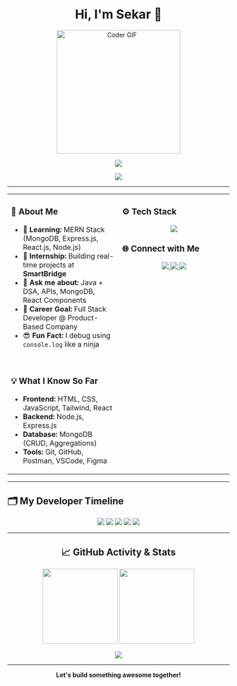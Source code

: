 <h1 align="center">Hi, I'm Sekar 👋</h1>

<p align="center">
  <img src="https://media.giphy.com/media/qgQUggAC3Pfv687qPC/giphy.gif" width="280" alt="Coder GIF"/>
</p>

<p align="center">
  <img src="https://readme-typing-svg.demolab.com?font=Fira+Code&duration=2500&pause=700&color=00FFFF&center=true&vCenter=true&multiline=true&width=500&height=40&lines=Frontend+Developer;JavaScript+Enthusiast;React+Builder;Creative+Coder;MERN+Stack+Learner" />
</p>

<p align="center">
  <img src="https://readme-typing-svg.demolab.com?font=Fira+Code&duration=2500&pause=700&color=00FFFF&center=true&vCenter=true&width=500&height=40&lines=Frontend+Developer%0AJavaScript+Enthusiast%0AReact+Builder%0ACreative+Coder%0AMERN+Stack+Learner" />
</p>

---

<table>
  <tr>
    <td valign="top" width="50%">
      <h3>🧠 About Me</h3>
      <ul>
        <li>🌱 <b>Learning:</b> MERN Stack (MongoDB, Express.js, React.js, Node.js)</li>
        <li>🔭 <b>Internship:</b> Building real-time projects at <b>SmartBridge</b></li>
        <li>💬 <b>Ask me about:</b> Java + DSA, APIs, MongoDB, React Components</li>
        <li>🎯 <b>Career Goal:</b> Full Stack Developer @ Product-Based Company</li>
        <li>😎 <b>Fun Fact:</b> I debug using <code>console.log</code> like a ninja</li>
      </ul>
      <br/>
      <h3>💡 What I Know So Far</h3>
      <ul>
        <li><b>Frontend:</b> HTML, CSS, JavaScript, Tailwind, React</li>
        <li><b>Backend:</b> Node.js, Express.js</li>
        <li><b>Database:</b> MongoDB (CRUD, Aggregations)</li>
        <li><b>Tools:</b> Git, GitHub, Postman, VSCode, Figma</li>
      </ul>
    </td>
    <td valign="top" width="50%">
      <h3>⚙️ Tech Stack</h3>
      <p align="center">
        <img src="https://skillicons.dev/icons?i=html,css,js,react,nodejs,express,mongodb,java,git,github,tailwind,vscode,figma" />
      </p>
      <h3>🌐 Connect with Me</h3>
      <p align="center">
        <a href="https://linkedin.com/in/sekar-d" target="_blank">
          <img src="https://img.shields.io/badge/LinkedIn-0A66C2?style=for-the-badge&logo=linkedin&logoColor=white" />
        </a>
        <a href="mailto:sekar200309@gmail.com">
          <img src="https://img.shields.io/badge/Gmail-D14836?style=for-the-badge&logo=gmail&logoColor=white" />
        </a>
        <a href="https://github.com/sekar200309" target="_blank">
          <img src="https://img.shields.io/badge/GitHub-181717?style=for-the-badge&logo=github&logoColor=white" />
        </a>
      </p>
    </td>
  </tr>
</table>

---

<h2>🗂️ My Developer Timeline</h2>

<!-- Timeline Style -->
<p align="center">
  <img src="https://img.shields.io/badge/2023-HTML%2C%20CSS%2C%20JavaScript-blue?style=for-the-badge" />
  <img src="https://img.shields.io/badge/2024-Frontend%20Projects%20%26%20Java%20%2B%20DSA-purple?style=for-the-badge" />
  <img src="https://img.shields.io/badge/2025%20June-MERN%20Stack%20Internship%20@%20SmartBridge-green?style=for-the-badge" />
  <img src="https://img.shields.io/badge/2025%20July-Full%20Stack%20Projects%20in%20Progress-yellow?style=for-the-badge" />
  <img src="https://img.shields.io/badge/2025%20August-Applying%20for%20Full%20Stack%20Roles-orange?style=for-the-badge" />
</p>

---

<h2 align="center">📈 GitHub Activity & Stats</h2>

<p align="center">
  <img src="https://github-readme-stats.vercel.app/api?username=sekar200309&show_icons=true&theme=tokyonight" height="170" />
  <img src="https://github-readme-streak-stats.herokuapp.com?user=sekar200309&theme=tokyonight" height="170" />
</p>
<p align="center">
  <img src="https://github-readme-activity-graph.vercel.app/graph?username=sekar200309&theme=react-dark&area=true&hide_border=true" />
</p>

---

<p align="center">
  <b>Let's build something awesome together!</b>
</p>
